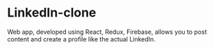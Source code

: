# LinkedIn-clone
Web app, developed using React, Redux, Firebase, allows you to post content and create a profile like the actual LinkedIn.
